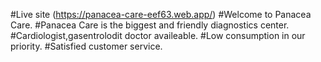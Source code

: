 #Live site (https://panacea-care-eef63.web.app/)
#Welcome to Panacea Care.
#Panacea Care is the biggest and friendly diagnostics center.
#Cardiologist,gasentrolodit doctor availeable.
#Low consumption in our priority.
#Satisfied customer service.